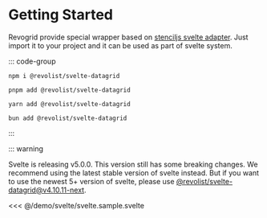 # Getting Started


Revogrid provide special wrapper based on [stenciljs svelte adapter](https://www.npmjs.com/package/@stencil/svelte-output-target). Just import it to your project and it can be used as part of svelte system.

::: code-group

```npm
npm i @revolist/svelte-datagrid

```

```pnpm
pnpm add @revolist/svelte-datagrid
```

```yarn
yarn add @revolist/svelte-datagrid
```

```bun
bun add @revolist/svelte-datagrid
```
:::


::: warning

Svelte is releasing v5.0.0. This version still has some breaking changes. We recommend using the latest stable version of svelte instead. But if you want to use the newest 5+ version of svelte, please use [@revolist/svelte-datagrid@v4.10.11-next](https://www.npmjs.com/package/@revolist/svelte-datagrid/v/4.10.11-next).


<<< @/demo/svelte/svelte.sample.svelte

<!--@include: ../../demo/svelte/svelte.sample.md-->

